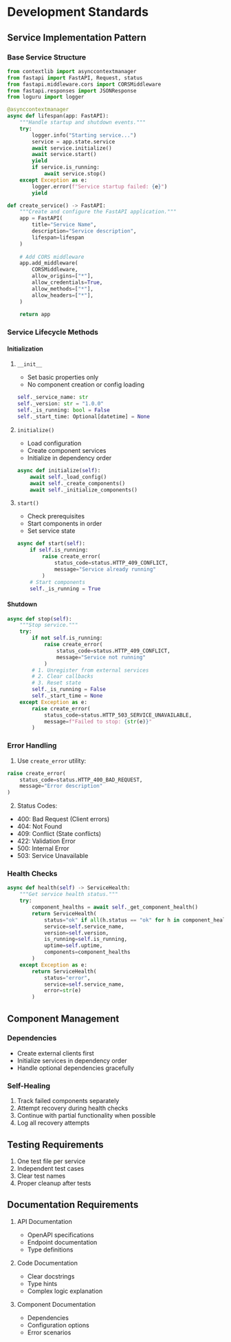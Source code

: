 # Development Standards

## Service Implementation Pattern

### Base Service Structure

```python
from contextlib import asynccontextmanager
from fastapi import FastAPI, Request, status
from fastapi.middleware.cors import CORSMiddleware
from fastapi.responses import JSONResponse
from loguru import logger

@asynccontextmanager
async def lifespan(app: FastAPI):
    """Handle startup and shutdown events."""
    try:
        logger.info("Starting service...")
        service = app.state.service
        await service.initialize()
        await service.start()
        yield
        if service.is_running:
            await service.stop()
    except Exception as e:
        logger.error(f"Service startup failed: {e}")
        yield

def create_service() -> FastAPI:
    """Create and configure the FastAPI application."""
    app = FastAPI(
        title="Service Name",
        description="Service description",
        lifespan=lifespan
    )
    
    # Add CORS middleware
    app.add_middleware(
        CORSMiddleware,
        allow_origins=["*"],
        allow_credentials=True,
        allow_methods=["*"],
        allow_headers=["*"],
    )
    
    return app
```

### Service Lifecycle Methods

#### Initialization

1. `__init__`
   - Set basic properties only
   - No component creation or config loading

   ```python
   self._service_name: str
   self._version: str = "1.0.0"
   self._is_running: bool = False
   self._start_time: Optional[datetime] = None
   ```

2. `initialize()`
   - Load configuration
   - Create component services
   - Initialize in dependency order

   ```python
   async def initialize(self):
       await self._load_config()
       await self._create_components()
       await self._initialize_components()
   ```

3. `start()`
   - Check prerequisites
   - Start components in order
   - Set service state

   ```python
   async def start(self):
       if self.is_running:
           raise create_error(
               status_code=status.HTTP_409_CONFLICT,
               message="Service already running"
           )
       # Start components
       self._is_running = True
   ```

#### Shutdown

```python
async def stop(self):
    """Stop service."""
    try:
        if not self.is_running:
            raise create_error(
                status_code=status.HTTP_409_CONFLICT,
                message="Service not running"
            )
        # 1. Unregister from external services
        # 2. Clear callbacks
        # 3. Reset state
        self._is_running = False
        self._start_time = None
    except Exception as e:
        raise create_error(
            status_code=status.HTTP_503_SERVICE_UNAVAILABLE,
            message=f"Failed to stop: {str(e)}"
        )
```

### Error Handling

1. Use `create_error` utility:

```python
raise create_error(
    status_code=status.HTTP_400_BAD_REQUEST,
    message="Error description"
)
```

2. Status Codes:

- 400: Bad Request (Client errors)
- 404: Not Found
- 409: Conflict (State conflicts)
- 422: Validation Error
- 500: Internal Error
- 503: Service Unavailable

### Health Checks

```python
async def health(self) -> ServiceHealth:
    """Get service health status."""
    try:
        component_healths = await self._get_component_health()
        return ServiceHealth(
            status="ok" if all(h.status == "ok" for h in component_healths.values()) else "error",
            service=self.service_name,
            version=self.version,
            is_running=self.is_running,
            uptime=self.uptime,
            components=component_healths
        )
    except Exception as e:
        return ServiceHealth(
            status="error",
            service=self.service_name,
            error=str(e)
        )
```

## Component Management

### Dependencies

- Create external clients first
- Initialize services in dependency order
- Handle optional dependencies gracefully

### Self-Healing

1. Track failed components separately
2. Attempt recovery during health checks
3. Continue with partial functionality when possible
4. Log all recovery attempts

## Testing Requirements

1. One test file per service
2. Independent test cases
3. Clear test names
4. Proper cleanup after tests

## Documentation Requirements

1. API Documentation
   - OpenAPI specifications
   - Endpoint documentation
   - Type definitions

2. Code Documentation
   - Clear docstrings
   - Type hints
   - Complex logic explanation

3. Component Documentation
   - Dependencies
   - Configuration options
   - Error scenarios
